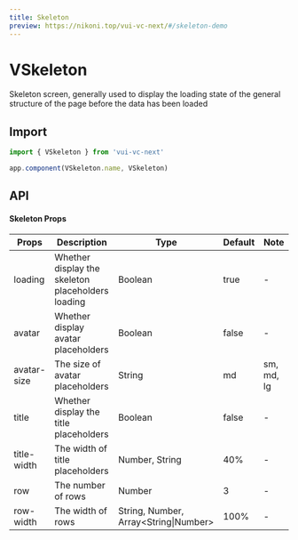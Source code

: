 ```yaml
---
title: Skeleton
preview: https://nikoni.top/vui-vc-next/#/skeleton-demo
---
```


# VSkeleton

Skeleton screen, generally used to display the loading state of the general structure of the page before the data has been loaded

## Import

```js
import { VSkeleton } from 'vui-vc-next'

app.component(VSkeleton.name, VSkeleton)
```

## API

#### Skeleton Props
| Props | Description | Type | Default | Note |
|------|---------|------|------|------------|
|loading|Whether display the skeleton placeholders loading|Boolean|true|-|
|avatar|Whether display avatar placeholders|Boolean|false|-|
|avatar-size|The size of avatar placeholders|String|md| sm, md, lg |
|title|Whether display the title placeholders|Boolean|false|-|
|title-width|The width of title placeholders|Number, String| 40%|-|
|row|The number of rows|Number|3|-|
|row-width|The width of rows|String, Number, Array\<String\|Number\>|100%|-|

